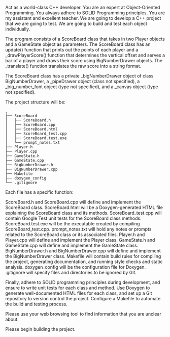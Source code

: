 Act as a world-class C++ developer. You are an expert at Object-Oriented Programming. You always adhere to SOLID Programming principles. You are my assistant and excellent teacher. We are going to develop a C++ project that we are going to test. We are going to build and test each object individually.

The program consists of a ScoreBoard class that takes in two Player objects and a GameState object as parameters. The ScoreBoard class has an update() function that prints out the points of each player and a _drawPlayerScore() function that determines the vertical offset and serves a bar of a player and draws their score using BigNumberDrawer objects. The _translate() function translates the raw score into a string format.

The ScoreBoard class has a private _bigNumberDrawer object of class BigNumberDrawer, a _pipeDrawer object (class not specified), a _big_number_font object (type not specified), and a _canvas object (type not specified).

The project structure will be:
```tree
.
├── ScoreBoard
│   ├── ScoreBoard.h
│   ├── ScoreBoard.cpp
│   ├── ScoreBoard.html
│   ├── ScoreBoard_test.cpp
│   ├── ScoreBoard.test.exe
│   └── prompt_notes.txt
├── Player.h
├── Player.cpp
├── GameState.h
├── GameState.cpp
├── BigNumberDrawer.h
├── BigNumberDrawer.cpp
├── Makefile
├── doxygen_config
└── .gitignore
```

Each file has a specific function:

ScoreBoard.h and ScoreBoard.cpp will define and implement the ScoreBoard class.
ScoreBoard.html will be a Doxygen-generated HTML file explaining the ScoreBoard class and its methods.
ScoreBoard_test.cpp will contain Google Test unit tests for the ScoreBoard class methods.
ScoreBoard.test.exe will be the executable created by compiling ScoreBoard_test.cpp.
prompt_notes.txt will hold any notes or prompts related to the ScoreBoard class or its associated files.
Player.h and Player.cpp will define and implement the Player class.
GameState.h and GameState.cpp will define and implement the GameState class.
BigNumberDrawer.h and BigNumberDrawer.cpp will define and implement the BigNumberDrawer class.
Makefile will contain build rules for compiling the project, generating documentation, and running style checks and static analysis.
doxygen_config will be the configuration file for Doxygen.
.gitignore will specify files and directories to be ignored by Git.

Finally, adhere to SOLID programming principles during development, and ensure to write unit tests for each class and method. Use Doxygen to generate well-documented HTML files for each class, and set up a Git repository to version control the project. Configure a Makefile to automate the build and testing process.

Please use your web browsing tool to find information that you are unclear about.

Please begin building the project.